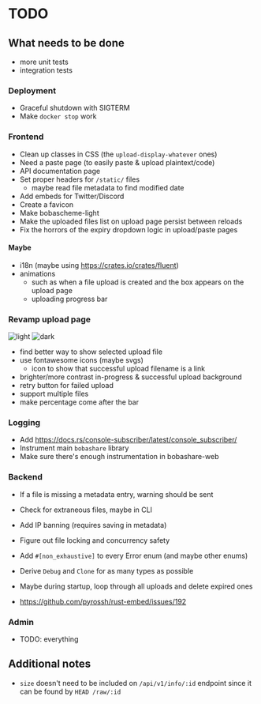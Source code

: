 # TODO

## What needs to be done

- more unit tests
- integration tests

### Deployment

- Graceful shutdown with SIGTERM
- Make `docker stop` work

### Frontend

- Clean up classes in CSS (the `upload-display-whatever` ones)
- Need a paste page (to easily paste & upload plaintext/code)
- API documentation page
- Set proper headers for `/static/` files
  - maybe read file metadata to find modified date
- Add embeds for Twitter/Discord
- Create a favicon
- Make bobascheme-light
- Make the uploaded files list on upload page persist between reloads
- Fix the horrors of the expiry dropdown logic in upload/paste pages

#### Maybe

- i18n (maybe using https://crates.io/crates/fluent)
- animations
  - such as when a file upload is created and the box appears on the upload page
  - uploading progress bar

### Revamp upload page

![light](https://cdn.discordapp.com/attachments/1018368926494769314/1036779113245057064/Desktop_-_1.png)
![dark](https://cdn.discordapp.com/attachments/1018368926494769314/1036779113597382779/Desktop_-_2.png)

- find better way to show selected upload file
- use fontawesome icons (maybe svgs)
  - icon to show that successful upload filename is a link
- brighter/more contrast in-progress & successful upload background
- retry button for failed upload
- support multiple files
- make percentage come after the bar

### Logging

- Add https://docs.rs/console-subscriber/latest/console_subscriber/
- Instrument main `bobashare` library
- Make sure there's enough instrumentation in bobashare-web

### Backend

- If a file is missing a metadata entry, warning should be sent
- Check for extraneous files, maybe in CLI
- Add IP banning (requires saving in metadata)
- Figure out file locking and concurrency safety
- Add `#[non_exhaustive]` to every Error enum (and maybe other enums)
- Derive `Debug` and `Clone` for as many types as possible

- Maybe during startup, loop through all uploads and delete expired ones
- https://github.com/pyrossh/rust-embed/issues/192

### Admin

- TODO: everything

## Additional notes

- `size` doesn't need to be included on `/api/v1/info/:id` endpoint since it can be found by `HEAD /raw/:id`

